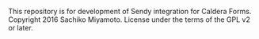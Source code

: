 This repository is for development of Sendy integration for Caldera Forms.  
Copyright 2016 Sachiko Miyamoto. License under the terms of the GPL v2 or later.
